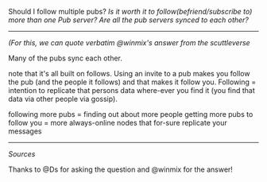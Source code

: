 Should I follow multiple pubs?
*Is it worth it to follow(befriend/subscribe to)  more than one Pub server? Are all the pub servers synced to each other?*

---
*(For this, we can quote verbatim @winmix's answer from the scuttleverse*

Many of the pubs sync each other.

note that it's all built on follows. Using an invite to a pub makes you follow the pub (and the people it follows) and that  makes it follow you. Following = intention to replicate that persons data where-ever you find it (you find that data via other people via gossip).

following more pubs = finding out about more people
getting more pubs to follow you = more always-online nodes that for-sure replicate your messages

---
*Sources*

Thanks to @Ds for asking the question and @winmix for the answer!

